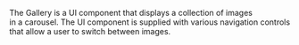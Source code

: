 The Gallery is&nbsp;a&nbsp;UI component that displays a&nbsp;collection of&nbsp;images in&nbsp;a&nbsp;carousel. The UI component is&nbsp;supplied with various navigation controls that allow a&nbsp;user to&nbsp;switch between images.